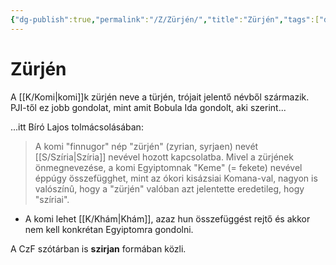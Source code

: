 ```yaml
---
{"dg-publish":true,"permalink":"/Z/Zürjén/","title":"Zürjén","tags":["dg_uploaded"],"created":"2023-11-09T04:33","updated":"2023-11-09T04:33"}
---
```



# Zürjén

A [[K/Komi\|komi]]k zürjén neve a türjén, trójait jelentő névből származik. PJI-től ez jobb gondolat, mint amit Bobula Ida gondolt, aki szerint...

...itt Bíró Lajos tolmácsolásában:  
> A komi "finnugor" nép "zürjén" (zyrian, syrjaen) nevét [[S/Szíria\|Szíria]] nevével hozott kapcsolatba. Mivel a zürjének önmegnevezése, a komi Egyiptomnak "Keme" (= fekete) nevével éppúgy összefügghet, mint az ókori kisázsiai Komana-val, nagyon is valószínû, hogy a "zürjén" valóban azt jelentette eredetileg, hogy "szíriai".  
- A komi lehet [[K/Khám\|Khám]], azaz hun összefüggést rejtő és akkor nem kell konkrétan Egyiptomra gondolni.

A CzF szótárban is **szirjan** formában közli.  